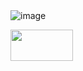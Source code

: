 <img class="w-75" src="https://i.ibb.co/2KbqLG2/Westin-Pay.png" alt="image">

[<img src="[WestinPay-Payment-Gateway-Solutions/img.png](https://github.com/westinpay-com/WestinPay-Payment-Gateway-Solutions/blob/main/img.png)https://github.com/westinpay-com/WestinPay-Payment-Gateway-Solutions/blob/main/img.png" width="100" height="50">](https://example.com/hedef_sayfa)


